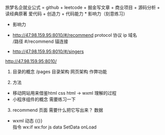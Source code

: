旅梦名企就业公式 = github + leetcode + 掘金写文章 + 商业项目 + 源码分析 + 读经典原著
  爱代码 + 创造力 + 代码能力 * 影响力（刻意练习）
- 影响力

- http://47.98.159.95:8010/#/recommend
  protocol  协议
  ip 域名   
  /路径
  #/recommend   锚连接

- http://47.98.159.95:8010/#/singers

http://47.98.159.95:8010/

1. 目录的概念
  /pages
  目录架构
  网页架构
  作弊功能

2. 方法
  - 移动网站用来借鉴html css
  html -> wxml 理解的过程
  - 小程序组件的概念    需要练习一下

3. recommend 页面
  需要什么把它写出来？  数据
  - wxml
   动态 {{}}    
   指令 wx:if  wx:for
   js data SetData  onLoad
